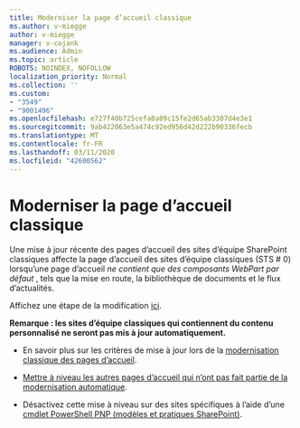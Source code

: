 ```yaml
---
title: Moderniser la page d’accueil classique
ms.author: v-miegge
author: v-miegge
manager: v-cojank
ms.audience: Admin
ms.topic: article
ROBOTS: NOINDEX, NOFOLLOW
localization_priority: Normal
ms.collection: ''
ms.custom:
- "3549"
- "9001496"
ms.openlocfilehash: e727f40b725cefa8a09c15fe2d65ab3307d4e3e1
ms.sourcegitcommit: 9ab422063e5a474c92ed956d42d222b90336fecb
ms.translationtype: MT
ms.contentlocale: fr-FR
ms.lasthandoff: 03/11/2020
ms.locfileid: "42600562"
---
```

# <a name="modernize-the-classic-home-page"></a>Moderniser la page d’accueil classique

Une mise à jour récente des pages d’accueil des sites d’équipe SharePoint classiques affecte la page d’accueil des sites d’équipe classiques (STS # 0) lorsqu’une page d’accueil *ne contient que des composants WebPart par défaut* , tels que la mise en route, la bibliothèque de documents et le flux d’actualités.

Affichez une étape de la modification [ici](https://docs.microsoft.com/sharepoint/sharepointonline/media/homepage-upgrade-gif.gif). 

**Remarque : les sites d’équipe classiques qui contiennent du contenu personnalisé ne seront pas mis à jour automatiquement.**

* En savoir plus sur les critères de mise à jour lors de la [modernisation classique des pages d’accueil](https://docs.microsoft.com/sharepoint/disable-auto-modernization-classic-home-pages#why-update-classic-team-site-home-pages-to-modern).

* [Mettre à niveau les autres pages d’accueil qui n’ont pas fait partie de la modernisation automatique](https://docs.microsoft.com/sharepoint/dev/transform/modernize-userinterface-site-pages).

* Désactivez cette mise à niveau sur des sites spécifiques à l’aide d’une [cmdlet PowerShell PNP (modèles et pratiques SharePoint)](https://docs.microsoft.com/powershell/sharepoint/sharepoint-pnp/sharepoint-pnp-cmdlets).
